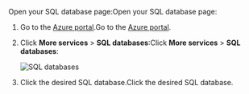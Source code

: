 
<span data-ttu-id="0068a-101">Open your SQL database page:</span><span class="sxs-lookup"><span data-stu-id="0068a-101">Open your SQL database page:</span></span>

1. <span data-ttu-id="0068a-102">Go to the [Azure portal](https://portal.azure.com).</span><span class="sxs-lookup"><span data-stu-id="0068a-102">Go to the [Azure portal](https://portal.azure.com).</span></span>
2. <span data-ttu-id="0068a-103">Click **More services** > **SQL databases**:</span><span class="sxs-lookup"><span data-stu-id="0068a-103">Click **More services** > **SQL databases**:</span></span>
   
   ![SQL databases](https://docstestmedia1.blob.core.windows.net/azure-media/includes/media/sql-database-browse-to-database/browse-to-database.png)
3. <span data-ttu-id="0068a-105">Click the desired SQL database.</span><span class="sxs-lookup"><span data-stu-id="0068a-105">Click the desired SQL database.</span></span>



